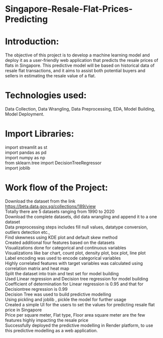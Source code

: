 # Singapore-Resale-Flat-Prices-Predicting

# Introduction:
The objective of this project is to develop a machine learning model and deploy it as a user-friendly web application that predicts the resale prices of flats in Singapore. This predictive model will be based on historical data of resale flat transactions, and it aims to assist both potential buyers and sellers in estimating the resale value of a flat.

# Technologies used:
Data Collection, Data Wrangling, Data Preprocessing, EDA, Model Building, Model Deployment.

# Import Libraries:
import streamlit as st </br>
import pandas as pd</br>
import numpy as np</br>
from sklearn.tree import DecisionTreeRegressor</br>
import joblib

# Work flow of the Project:
Download the dataset from the link https://beta.data.gov.sg/collections/189/view</br>
Totally there are 5 datasets ranging from 1990 to 2020</br>
Download the complete datasets, did data wrangling and append it to a one dataset</br>
Data preprocessing steps includes fill null values, datatype conversion, outliers detection etc.,</br>
Find skewness using KDE plot and default skew method</br>
Created additional four features based on the datasets</br>
Visualizations done for categorical and continuous variables</br>
Visualizations like bar chart, count plot, density plot, box plot, line plot</br>
Label encoding was used to encode categorical variables</br>
Highly correlated features with target variables was calculated using correlation matrix and heat map</br>
Split the dataset into train and test set for model building</br>
Used Linear regression and Decision tree regression for model building</br>
Coefficient of determination for Linear regression is 0.95 and that for Decisiontree regression is 0.99</br>
Decision Tree was used to build predictive modelling</br>
Using pickling and joblib , pickle the model for further usage</br>
Created a simple UI for the users to set the values for predicting resale flat price in Singapore</br>
Price per square meter, Flat type, Floor area square meter are the few features highly impacting the resale price</br>
Successfully deployed the predictive modelling in Render platform, to use this predictive modelling as a web application.



